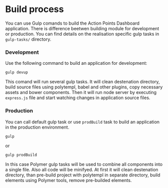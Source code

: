 # Build process

You can use Gulp comands to build the Action Points Dashboard application. There is difference beetwen building module for development or production.  You can find details on the realisation specific gulp tasks in `gulp-tasks/` directory.

### Development

Use the following command to build an application for development:

```text
gulp devup
```

This comand will run several gulp tasks. It will clean destenation directory,  build source files using polytempl, babel and other plugins, copy necessary assets and bower components. Then it will run node server by executing `express.js` file and start watching changes in application source files.

### Production

You can call default gulp task or use `prodBuild` task to build an application in the production environment. 

```text
gulp 
```

or

```text
gulp prodBuild
```

 In this case Polymer gulp tasks will be used to combine all components into a single file. Also all code will be minifyed. At first it will clean destenation directory, than pre-build project with polytempl in separate directory, build elements using Polymer tools, remove pre-builded elements.

